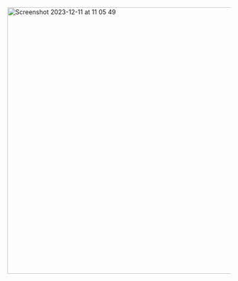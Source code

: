 <img width="601" alt="Screenshot 2023-12-11 at 11 05 49" src="https://github.com/vs2018/PFPCS_Application_Source_Code/assets/33228620/b43d9838-c17f-43f3-b2bb-9cae429fba04">
